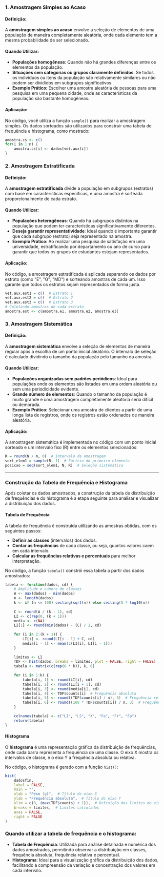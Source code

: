### 1. Amostragem Simples ao Acaso

#### Definição:
A **amostragem simples ao acaso** envolve a seleção de elementos de uma população de maneira completamente aleatória, onde cada elemento tem a mesma probabilidade de ser selecionado.

#### Quando Utilizar:
- **Populações homogêneas**: Quando não há grandes diferenças entre os elementos da população.
- **Situações sem categorias ou grupos claramente definidos**: Se todos os indivíduos ou itens da população são relativamente similares ou não podem ser divididos em subgrupos significativos.
- **Exemplo Prático**: Escolher uma amostra aleatória de pessoas para uma pesquisa em uma pequena cidade, onde as características da população são bastante homogêneas.

#### Aplicação:
No código, você utiliza a função `sample()` para realizar a amostragem simples. Os dados sorteados são utilizados para construir uma tabela de frequência e histograma, como mostrado:

```r
amostra.cs <- c()
for(i in 1:n) {
    amostra.cs[i] <- dados[vet.aux[i]]
}
```

### 2. Amostragem Estratificada

#### Definição:
A **amostragem estratificada** divide a população em subgrupos (estratos) com base em características específicas, e uma amostra é sorteada proporcionalmente de cada estrato.

#### Quando Utilizar:
- **Populações heterogêneas**: Quando há subgrupos distintos na população que podem ter características significativamente diferentes.
- **Deseja garantir representatividade**: Ideal quando é importante garantir que cada subgrupo (estrato) seja representado na amostra.
- **Exemplo Prático**: Ao realizar uma pesquisa de satisfação em uma universidade, estratificando por departamento ou ano de curso para garantir que todos os grupos de estudantes estejam representados.

#### Aplicação:
No código, a amostragem estratificada é aplicada separando os dados por estrato (como "E", "G", "MD") e sorteando amostras de cada um. Isso garante que todos os estratos sejam representados de forma justa.

```r
vet.aux.est1 = c()  # Estrato 1
vet.aux.est2 = c()  # Estrato 2
vet.aux.est3 = c()  # Estrato 3
# Coletando amostras de cada estrato
amostra.est <- c(amostra.e1, amostra.e2, amostra.e3)
```

### 3. Amostragem Sistemática

#### Definição:
A **amostragem sistemática** envolve a seleção de elementos de maneira regular após a escolha de um ponto inicial aleatório. O intervalo de seleção é calculado dividindo o tamanho da população pelo tamanho da amostra.

#### Quando Utilizar:
- **Populações organizadas sem padrões periódicos**: Ideal para populações onde os elementos são listados em uma ordem aleatória ou sem uma periodicidade evidente.
- **Grande número de elementos**: Quando o tamanho da população é muito grande e uma amostragem completamente aleatória seria difícil ou demorada.
- **Exemplo Prático**: Selecionar uma amostra de clientes a partir de uma longa lista de registros, onde os registros estão ordenados de maneira aleatória.

#### Aplicação:
A amostragem sistemática é implementada no código com um ponto inicial sorteado e um intervalo fixo (R) entre os elementos selecionados:

```r
R = round(N / n, 0)  # Intervalo de amostragem
sort_elem1 = sample(R, 1)  # Sorteio do primeiro elemento
posicao = seq(sort_elem1, N, R)  # Seleção sistemática
```

---

### Construção da Tabela de Frequência e Histograma

Após coletar os dados amostrados, a construção da tabela de distribuição de frequências e do histograma é a etapa seguinte para analisar e visualizar a distribuição dos dados.

#### Tabela de Frequência

A tabela de frequência é construída utilizando as amostras obtidas, com os seguintes passos:
- **Definir as classes** (intervalos) dos dados.
- **Contar as frequências** de cada classe, ou seja, quantos valores caem em cada intervalo.
- **Calcular as frequências relativas e percentuais** para melhor interpretação.

No código, a função `tabela()` constrói essa tabela a partir dos dados amostrados:

```r
tabela <- function(dados, cd) {
    # Amplitude e número de classes
    A <- max(dados) - min(dados)
    n <- length(dados)
    k <- if (n <= 100) ceiling(sqrt(n)) else ceiling(5 * log10(n))
    
    C <- round(A / (k - 1), cd)
    LI <- c(rep(0, (k + 1)))
    media <- c(NA)
    LI[1] <- round(min(dados) - (C) / 2, cd)
    
    for (i in 2:(k + 1)) {
        LI[i] <- round(LI[i - 1] + C, cd)
        media[i - 1] <- mean(c(LI[i], LI[i - 1]))
    }
    
    limites <- LI
    TDF <- hist(dados, breaks = limites, plot = FALSE, right = FALSE)
    tabela <- matrix(c(rep(6 * k)), k, 6)
    
    for (i in 1:k) {
        tabela[i, 1] <- round(LI[i], cd)
        tabela[i, 2] <- round(LI[i + 1], cd)
        tabela[i, 3] <- round(media[i], cd)
        tabela[i, 4] <- TDF$counts[i]  # Frequência absoluta
        tabela[i, 5] <- round((TDF$counts[i] / n), 5)  # Frequência relativa
        tabela[i, 6] <- round((100 * TDF$counts[i]) / n, 3)  # Frequência percentual
    }
    
    colnames(tabela) <- c("LI", "LS", "X", "Fa", "Fr", "Fp")
    return(tabela)
}
```

#### Histograma

O **histograma** é uma representação gráfica da distribuição de frequências, onde cada barra representa a frequência de uma classe. O eixo X mostra os intervalos de classe, e o eixo Y a frequência absoluta ou relativa.

No código, o histograma é gerado com a função `hist()`:

```r
hist(
    dadosfin, 
    label = FALSE, 
    main = "", 
    xlab = "Peso (g)",  # Título do eixo X
    ylab = "Frequência absoluta",  # Título do eixo Y
    ylim = c(0, (max(TDF$counts) + 1)),  # Definição dos limites do eixo Y
    breaks = limites,  # Limites calculados
    axes = FALSE, 
    right = FALSE
)
```

### Quando utilizar a tabela de frequência e o histograma:
- **Tabela de Frequência**: Utilizada para análise detalhada e numérica dos dados amostrados, permitindo observar a distribuição em classes, frequência absoluta, frequência relativa e percentual.
- **Histograma**: Ideal para a visualização gráfica da distribuição dos dados, facilitando a compreensão da variação e concentração dos valores em cada intervalo.